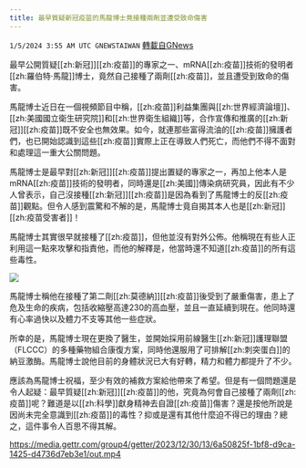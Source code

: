 ```yaml
---
title: 最早質疑新冠疫苗的馬龍博士竟接種兩劑並遭受致命傷害
---
```

`1/5/2024 3:55 AM UTC GNEWSTAIWAN` [轉載自GNews](https://gnews.org/articles/2185930)


  
最早公開質疑[[zh:新冠]][[zh:疫苗]]的專家之一、mRNA[[zh:疫苗]]技術的發明者[[zh:羅伯特·馬龍]]博士，竟然自己接種了兩劑[[zh:疫苗]]，並且遭受到致命的傷害。

馬龍博士近日在一個視頻節目中稱，[[zh:疫苗]]利益集團與[[zh:世界經濟論壇]]、[[zh:美國國立衛生研究院]]和[[zh:世界衛生組織]]等，合作宣傳和推廣的[[zh:新冠]][[zh:疫苗]]既不安全也無效果。如今，就連那些富得流油的[[zh:疫苗]]擁護者們，也已開始認識到這些[[zh:疫苗]]實際上正在導致人們死亡，而他們不得不面對和處理這一重大公關問題。

  

馬龍博士是最早對[[zh:新冠]][[zh:疫苗]]提出置疑的專家之一，再加上他本人是mRNA[[zh:疫苗]]技術的發明者，同時還是[[zh:美國]]傳染病研究員，因此有不少人曾表示，自己沒接種[[zh:新冠]][[zh:疫苗]]是因為看到了馬龍博士的反[[zh:疫苗]]觀點。但令人感到震驚和不解的是，馬龍博士竟自揭其本人也是[[zh:新冠]][[zh:疫苗受害者]]！

  

馬龍博士其實很早就接種了[[zh:疫苗]]，但他並沒有對外公佈。他稱現在有些人正利用這一點來攻擊和指責他，而他的解釋是，他當時還不知道[[zh:疫苗]]的所有這些毒性。

  
![](ipfs://QmaxWeCi4ZFy7z8b6ZQe3rkcUNeMzWUtgg5CwiXvrRP42H?.png)


馬龍博士稱他在接種了第二劑[[zh:莫德納]][[zh:疫苗]]後受到了嚴重傷害，患上了危及生命的疾病，包括收縮壓高達230的高血壓，並且一直延續到現在。他同時還有心率過快以及體力不支等其他一些症狀。

所幸的是，馬龍博士現在更換了醫生，並開始採用前線醫生[[zh:新冠]]護理聯盟（FLCCC）的多種藥物組合康復方案，同時他還服用了可排解[[zh:刺突蛋白]]的納豆激酶。馬龍博士說他目前的身體狀況已大有好轉，精力和體力都提升了不少。

  

應該為馬龍博士祝福，至少有效的補救方案給他帶來了希望。但是有一個問題還是令人起疑：最早質疑[[zh:新冠]][[zh:疫苗]]的他，究竟為何會自己接種了兩劑[[zh:疫苗]]呢？難道是以[[zh:科學]]獻身精神去自證[[zh:疫苗]]傷害？還是按他所說是因尚未完全意識到[[zh:疫苗]]的毒性？抑或是還有其他什麼迫不得已的理由？總之，這件事令人百思不得其解。


https://media.gettr.com/group4/getter/2023/12/30/13/6a50825f-1bf8-d9ca-1425-d4736d7eb3e1/out.mp4




